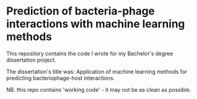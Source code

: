 # Prediction of bacteria-phage interactions with machine learning methods

This repository contains the code I wrote for my Bachelor's degree dissertation project.

The dissertation's title was: Application of machine learning methods for predicting bacteriophage-host interactions.


NB. this repo contains 'working code' - it may not be as clean as possible.
